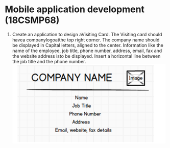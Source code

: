 # Mobile application development (18CSMP68)

1. Create an application to design aVisiting Card. The Visiting card should havea companylogoatthe
   top right corner. The company name should be displayed in Capital letters, aligned to the center.
   Information like the name of the employee, job title, phone number, address, email, fax and the
   website address isto be displayed. Insert a horizontal line between the job title and the phone
   number.
   <img src='./assets/1.png'>
